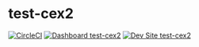 # test-cex2

[![CircleCI](https://circleci.com/gh/greg-1-anderson/test-cex2.svg?style=shield)](https://circleci.com/gh/greg-1-anderson/test-cex2)
[![Dashboard test-cex2](https://img.shields.io/badge/dashboard-test_cex2-yellow.svg)](https://dashboard.pantheon.io/sites/b50fc0cf-e221-4e58-93d4-4ac08dbe94a5#dev/code)
[![Dev Site test-cex2](https://img.shields.io/badge/site-test_cex2-blue.svg)](http://dev-test-cex2.pantheonsite.io/)